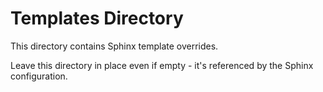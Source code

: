 # Templates Directory

This directory contains Sphinx template overrides.

Leave this directory in place even if empty - it's referenced by the Sphinx configuration.